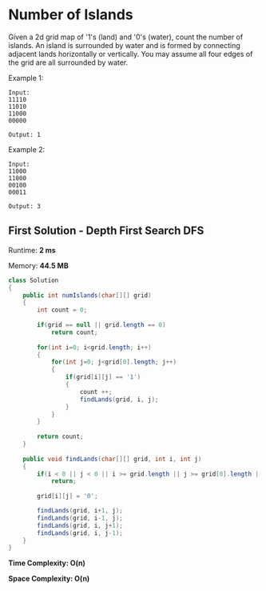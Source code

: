 # Number of Islands

Given a 2d grid map of '1's (land) and '0's (water), count the number of islands. An island is surrounded by water and is formed by connecting adjacent lands horizontally or vertically. You may assume all four edges of the grid are all surrounded by water.

Example 1:

```
Input:
11110
11010
11000
00000

Output: 1
```

Example 2:

```
Input:
11000
11000
00100
00011

Output: 3
```

## First Solution - Depth First Search DFS

Runtime: **2 ms**

Memory: **44.5 MB**

```java
class Solution 
{
    public int numIslands(char[][] grid)
    {
        int count = 0;
       
        if(grid == null || grid.length == 0)
            return count;
        
        for(int i=0; i<grid.length; i++)
        {
            for(int j=0; j<grid[0].length; j++)
            {
                if(grid[i][j] == '1')
                {
                    count ++;
                    findLands(grid, i, j);
                }
            }
        }
        
        return count;
    }
    
    public void findLands(char[][] grid, int i, int j)
    {
        if(i < 0 || j < 0 || i >= grid.length || j >= grid[0].length || grid[i][j] == '0')
            return;
        
        grid[i][j] = '0';

        findLands(grid, i+1, j);
        findLands(grid, i-1, j);
        findLands(grid, i, j+1);
        findLands(grid, i, j-1);
    }
}
``` 

**Time Complexity: O(n)**

**Space Complexity: O(n)**